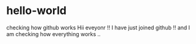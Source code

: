 # hello-world
checking how github works
Hii eveyonr !!
I have just joined github !!
and I am checking how everything works ..
